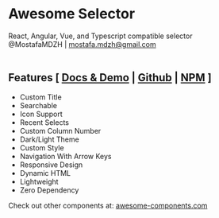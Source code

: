 # Awesome Selector
React, Angular, Vue, and Typescript compatible selector<br>
@MostafaMDZH | mostafa.mdzh@gmail.com</br></br>

## Features [ <a href='https://selector.awesome-components.com'>Docs & Demo</a> | <a href='https://github.com/MostafaMDZH/Awesome-Selector'>Github</a> | <a href='https://npmjs.com/package/awesome-selector'>NPM</a> ]
- Custom Title
- Searchable
- Icon Support
- Recent Selects
- Custom Column Number
- Dark/Light Theme
- Custom Style
- Navigation With Arrow Keys
- Responsive Design
- Dynamic HTML
- Lightweight
- Zero Dependency

Check out other components at: <a href='https://awesome-components.com/'>awesome-components.com</a>